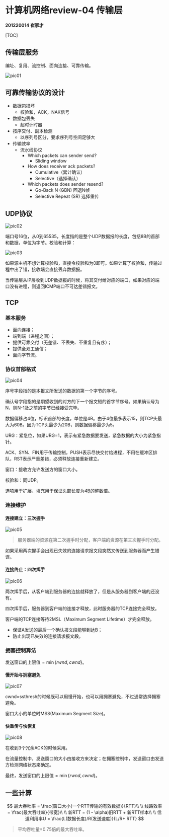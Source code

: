 # 计算机网络review-04 传输层

**201220014 崔家才**



[TOC]



## 传输层服务

编址、复用、流控制、面向连接、可靠传输。

![pic01](img/pic01.png)



## 可靠传输协议的设计

- 数据包损坏
    - 校验和，ACK，NAK信号
- 数据包丢失
    - 超时计时器
- 按序交付、副本检测
    - 以序列号区分，要求序列号空间足够大
- 传输效率
    - 流水线协议
        - Which packets can sender send?
            - Sliding window
        - How does receiver ack packets?
            - Cumulative（累计确认）
            - Selective（选择确认）
        - Which packets does sender resend?
            - Go-Back N (GBN) 回退N帧
            - Selective Repeat (SR) 选择重传



## UDP协议

![pic02](img/pic02.png)

端口号16位，从0到65535，长度指的是整个UDP数据报的长度，包括8B的首部和数据，单位为字节。校验和计算：

![pic03](img/pic03.png)

如果源主机不想计算校验和，直接令校验和为0即可。如果计算了校验和，传输过程中出了错，接收端会直接丢弃数据报。

当传输层从IP层收到UDP数据报的时候，将其交付给对应的端口，如果对应的端口没有进程，则返回ICMP端口不可达差错报文。



## TCP

### 基本服务

- 面向连接；
- 端到端（进程之间）；
- 提供可靠交付（无差错、不丢失、不重复且有序）；
- 提供全双工通信；
- 面向字节流。

### 协议首部格式

![pic04](img/pic04.png)

序号字段指的是本报文所发送的数据的第一个字节的序号。

确认号字段指的是期望收到的对方的下一个报文短的首字节序号。如果确认号为N，则N-1及之前的字节已经接受完毕。

数据偏移占4位，标识首部的长度，单位是4B。由于4位最多表示15，则TCP头最大为60B。因为TCP头最少为20B，则数据偏移最少为5。

URG：紧急位，如果URG=1，表示有紧急数据要发送，紧急数据的大小为紧急指针。

ACK、SYN、FIN用于传输控制，PUSH表示尽快交付给进程，不用在缓冲区排队，RST表示严重差错，必须释放连接重新建立。

窗口：接收方允许发送方的窗口大小。

校验和：同UDP。

选项用于扩展，填充用于保证头部长度为4B的整数倍。





### 连接维护

#### 连接建立：三次握手

![pic05](img/pic05.png)

> 服务器端的资源在第二次握手时分配，客户端的资源在第三次握手时分配。

如果采用两次握手会出现已失效的连接请求报文段突然又传送到服务器而产生错误。

#### 连接终止：四次挥手

![pic06](img/pic06.png)

两次挥手后，从客户端到服务器的连接就释放了，但是从服务器到客户端的还没有。

四次挥手后，服务器到客户端的连接才释放，此时服务器的TCP连接完全释放。

客户端的TCP连接等待2MSL（Maximum Segment Lifetime）才完全释放。

- 保证A发送的最后一个确认报文段能够到达B；
- 防止出现已失效的连接请求报文段。

### 拥塞控制算法

发送窗口的上限值$=\min\{rwnd, cwnd\}$。

#### 慢开始与拥塞避免

![pic07](img/pic07.png)

cwnd=ssthresh的时候既可以用慢开始，也可以用拥塞避免，不过通常选择拥塞避免。

窗口大小的单位时MSS(Maximum Segment Size)。

#### 快重传与快恢复

![pic08](img/pic08.png)

在收到3个冗余ACK的时候采用。

在流量控制中，发送窗口的大小由接收方来决定；在拥塞控制中，发送窗口由发送方检测网络状态来确定。

最终，发送窗口的上限值$=\min\{rwnd, cwnd\}$。



## 一些计算

$$
最大吞吐率 = \frac{窗口大小(一个RTT传输的有效数据)}{RTT}\\
\\
线路效率 = \frac{最大吞吐率}{带宽}\\
\\
新RTT = (1 - \alpha)旧RTT + 新RTT样本\\
\\
信道利用率U = \frac{L(数据长度)/R(发送速度)}{L/R+ RTT}
$$

> 平均吞吐量=0.75倍的最大吞吐率。


